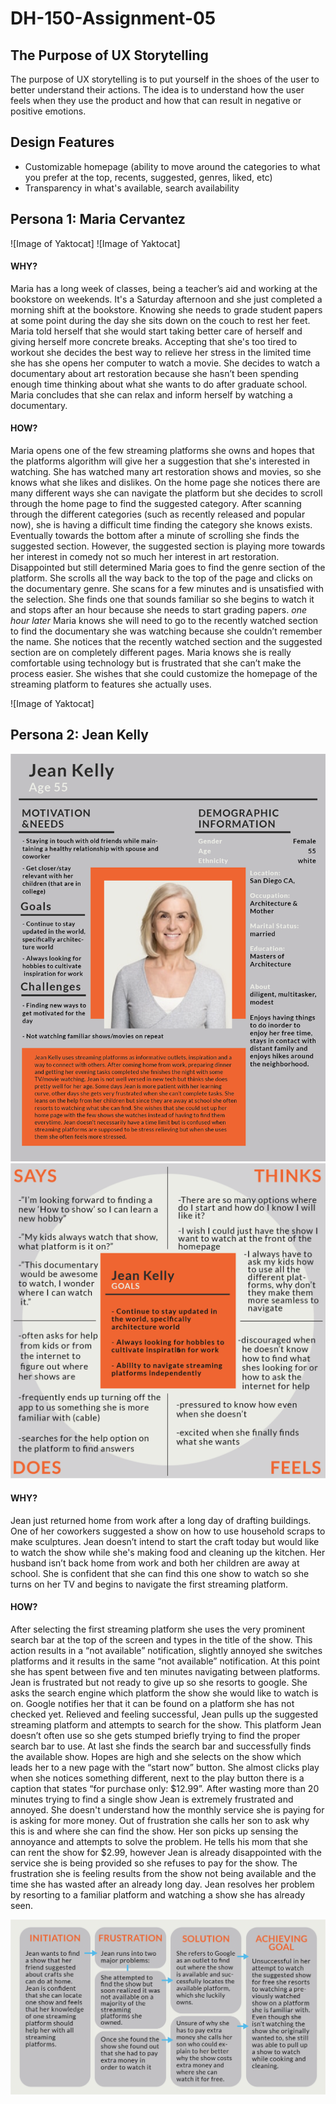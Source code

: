 # DH-150-Assignment-05

## The Purpose of UX Storytelling

The purpose of UX storytelling is to put yourself in the shoes of the user to better understand their actions. The idea is to understand how the user feels when they use the product and how that can result in negative or positive emotions.

## Design Features
- Customizable homepage (ability to move around the categories to what you prefer at the top, recents, suggested, genres, liked, etc)
- Transparency in what's available, search availability

## Persona 1: Maria Cervantez
![Image of Yaktocat]
![Image of Yaktocat]

#### WHY?
Maria has a long week of classes, being a teacher’s aid and working at the bookstore on weekends. It's a Saturday afternoon and she just completed a morning shift at the bookstore. Knowing she needs to grade student papers at some point during the day she sits down on the couch to rest her feet. Maria told herself that she would start taking better care of herself and giving herself more concrete breaks. Accepting that she's too tired to workout she decides the best way to relieve her stress in the limited time she has she opens her computer to watch a movie. She decides to watch a documentary about art restoration because she hasn’t been spending enough time thinking about what she wants to do after graduate school. Maria concludes that she can relax and inform herself by watching a documentary. 

#### HOW?
Maria opens one of the few streaming platforms she owns and hopes that the platforms algorithm will give her a suggestion that she's interested in watching. She has watched many art restoration shows and movies, so she knows what she likes and dislikes. On the home page she notices there are many different ways she can navigate the platform but she decides to scroll through the home page to find the suggested category. After scanning through the different categories (such as recently released and popular now), she is having a difficult time finding the category she knows exists. Eventually towards the bottom after a minute of scrolling she finds the suggested section. However, the suggested section is playing more towards her interest in comedy not so much her interest in art restoration. Disappointed but still determined Maria goes to find the genre section of the platform. She scrolls all the way back to the top of the page and clicks on the documentary genre. She scans for a few minutes and is unsatisfied with the selection. She finds one that sounds familiar so she begins to watch it and stops after an hour because she needs to start grading papers. *one hour later* Maria knows she will need to go to the recently watched section to find the documentary she was watching because she couldn’t remember the name. She notices that the recently watched section and the suggested section are on completely different pages. Maria knows she is really comfortable using technology but is frustrated that she can’t make the process easier. She wishes that she could customize the homepage of the streaming platform to features she actually uses.

![Image of Yaktocat]

## Persona 2: Jean Kelly

<img src="assignment 5pics-02.png">

<img src="assignment 5pics-04.png">

#### WHY?
Jean just returned home from work after a long day of drafting buildings. One of her coworkers suggested a show on how to use household scraps to make sculptures. Jean doesn’t intend to start the craft today but would like to watch the show while she's making food and cleaning up the kitchen. Her husband isn’t back home from work and both her children are away at school. She is confident that she can find this one show to watch so she turns on her TV and begins to navigate the first streaming platform. 

#### HOW?
After selecting the first streaming platform she uses the very prominent search bar at the top of the screen and types in the title of the show. This action results in a “not available” notification, slightly annoyed she switches platforms and it results in the same “not available” notification. At this point she has spent between five and ten minutes navigating between platforms. Jean is frustrated but not ready to give up so she resorts to google. She asks the search engine which platform the show she would like to watch is on. Google notifies her that it can be found on a platform she has not checked yet. Relieved and feeling successful, Jean pulls up the suggested streaming platform and attempts to search for the show. This platform Jean doesn’t often use so she gets stumped briefly trying to find the proper search bar to use. At last she finds the search bar and successfully finds the available show. Hopes are high and she selects on the show which leads her to a new page with the “start now” button. She almost clicks play when she notices something different, next to the play button there is a caption that states “for purchase only: $12.99”. After wasting more than 20 minutes trying to find a single show Jean is extremely frustrated and annoyed. She doesn't understand how the monthly service she is paying for is asking for more money. Out of frustration she calls her son to ask why this is and where she can find the show. Her son picks up sensing the annoyance and attempts to solve the problem. He tells his mom that she can rent the show for $2.99, however Jean is already disappointed with the service she is being provided so she refuses to pay for the show. The frustration she is feeling results from the show not being available and the time she has wasted after an already long day. Jean resolves her problem by resorting to a familiar platform and watching a show she has already seen. 

<img src="assignment 5pics-05.png">
